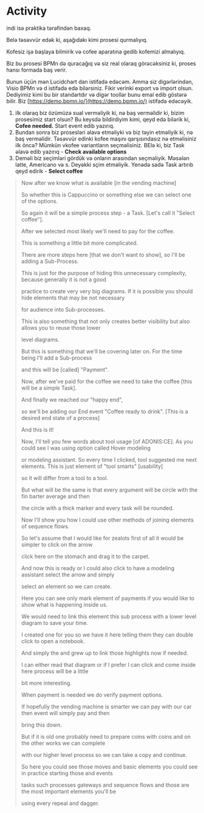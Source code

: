 # Activity

indi isə praktika tərəfindən baxaq.

Belə təsəvvür edək ki, aşağıdakı kimi prosesi qurmalıyıq.

Kofesiz işə başlaya bilmirik və cofee aparatına gedib kofemizi almalıyıq.&#x20;

Biz bu prosesi BPMn də quracağıq və siz real olaraq görəcəksiniz ki, proses hansı formada baş verir.&#x20;

Bunun üçün mən Lucidchart dan istifadə edəcəm. Amma siz digərlərindən, Visio BPMn və d istifadə edə bilərsiniz. Fikir verinki export və import olsun. Dediyimiz kimi bu bir standartdır və digər toollar bunu emal edib göstərə bilir. Biz [https://demo.bpmn.io/](https://demo.bpmn.io/) istifadə edəcəyik.

1. ilk olaraq biz özümüzə sual verməliyik ki, nə baş verməlidir ki, bizim prosesimiz start olsun? Bu keysdə bildirdiyim kimi, qeyd edə bilərik ki, **Cofee needed.** Start event edib yazırıq.
2. Bundan sonra biz prosesləri əlavə etməliyki və biz təyin etməliyik ki, nə baş verməlidir. Təsəvvür edinki kofee maşını qarşısındasız nə etməlisiniz ilk öncə? Mümkün vkofee variantların seçməlisiniz. BElə ki, biz Task əlavə edib yazırıq - **Check available options**
3. Deməli biz seçimləri gördük və onların arasından seçməliyik. Məsələn latte, Americano və s. Deyəkki sçim etməliyik. Yenədə sadə Task artırıb qeyd edirik - **Select coffee**

>
>
> Now after we know what is available \[in the vending machine]
>
> So whether this is Cappuccino or something else we can select one of the options.
>
> So again it will be a simple process step - a Task. \[Let's call it "Select coffee"].
>
> After we selected most likely we'll need to pay for the coffee.
>
> This is something a little bit more complicated.
>
> There are more steps here \[that we don't want to show], so I'll be adding a Sub-Process.
>
> This is just for the purpose of hiding this unnecessary complexity, because generally it is not a good
>
> practice to create very very big diagrams. If it is possible you should hide elements that may be not necessary
>
> for audience into Sub-processes.
>
> This is also something that not only creates better visibility but also allows you to reuse those lower
>
> level diagrams.
>
> But this is something that we'll be covering later on. For the time being I'll add a Sub-process
>
> and this will be \[called] "Payment".
>
> Now, after we've paid for the coffee we need to take the coffee \[this will be a simple Task].
>
> And finally we reached our "happy end",
>
> so we'll be adding our End event "Coffee ready to drink". \[This is a desired end state of a process]
>
> And this is it!
>
> Now, I'll tell you few words about tool usage \[of ADONIS:CE]. As you could see I was using option called Hover modeling
>
> or modeling assistant. So every time I clicked, tool suggested me next elements. This is just element of "tool smarts" \[usability]
>
> so it will differ from a tool to a tool.
>
> But what will be the same is that every argument will be circle with the fin barter average and then
>
> the circle with a thick marker and every task will be rounded.
>
> Now I'll show you how I could use other methods of joining elements of sequence flows.
>
> So let's assume that I would like for zealots first of all it would be simpler to click on the arrow
>
> click here on the stomach and drag it to the carpet.
>
> And now this is ready or I could also click to have a modeling assistant select the arrow and simply
>
> select an element so we can create.
>
> Here you can see only mark element of payments if you would like to show what is happening inside us.
>
> We would need to link this element this sub process with a lower level diagram to save your time.
>
> I created one for you so we have it here telling them they can double click to open a notebook.
>
> And simply the and grew up to link those highlights now if needed.
>
> I can either read that diagram or if I prefer I can click and come inside here process will be a little
>
> bit more interesting.
>
> When payment is needed we do verify payment options.
>
> If hopefully the vending machine is smarter we can pay with our car then event will simply pay and then
>
> bring this down.
>
> But if it is old one probably need to prepare coins with coins and on the other works we can complete
>
> with our higher level process so we can take a copy and continue.
>
> So here you could see those moves and basic elements you could see in practice starting those and events
>
> tasks such processes gateways and sequence flows and those are the most important elements you'll be
>
> using every repeal and dagger.
